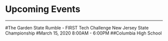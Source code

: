 # Upcoming Events
---

#The Garden State Rumble - FIRST Tech Challenge New Jersey State Championship
#March 15, 2020 8:00AM - 6:00PM
##Columbia High School
